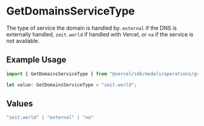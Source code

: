 # GetDomainsServiceType

The type of service the domain is handled by. `external` if the DNS is externally handled, `zeit.world` if handled with Vercel, or `na` if the service is not available.

## Example Usage

```typescript
import { GetDomainsServiceType } from "@vercel/sdk/models/operations/getdomains.js";

let value: GetDomainsServiceType = "zeit.world";
```

## Values

```typescript
"zeit.world" | "external" | "na"
```